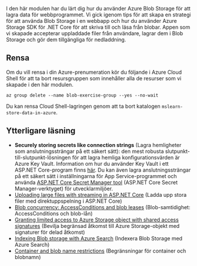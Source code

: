 I den här modulen har du lärt dig hur du använder Azure Blob Storage för att lagra data för webbprogrammet. Vi gick igenom tips för att skapa en strategi för att använda Blob Storage i en webbapp och hur du använder Azure Storage SDK för .NET Core för att skriva till och läsa från blobar. Appen som vi skapade accepterar uppladdade filer från användare, lagrar dem i Blob Storage och gör dem tillgängliga för nedladdning.

## <a name="clean-up"></a>Rensa
<!---TODO: Update for sandbox?--->

Om du vill rensa i din Azure-prenumeration kör du följande i Azure Cloud Shell för att ta bort resursgruppen som innehåller alla de resurser som vi skapade i den här modulen.

```console
az group delete --name blob-exercise-group --yes --no-wait
```

Du kan rensa Cloud Shell-lagringen genom att ta bort katalogen `mslearn-store-data-in-azure`.

## <a name="further-reading"></a>Ytterligare läsning

- **Securely storing secrets like connection strings** (Lagra hemligheter som anslutningssträngar på ett säkert sätt): den mest robusta slutpunkt-till-slutpunkt-lösningen för att lagra hemliga konfigurationsvärden är Azure Key Vault. Information om hur du använder Key Vault i ett ASP.NET Core-program finns [här](https://docs.microsoft.com/aspnet/core/security/key-vault-configuration?view=aspnetcore-2.1&tabs=aspnetcore2x). Du kan även lagra anslutningssträngar på ett säkert sätt i inställningarna för App Service-programmet och använda [ASP.NET Core Secret Manager tool](https://docs.microsoft.com/aspnet/core/security/app-secrets?view=aspnetcore-2.1&tabs=windows) (ASP.NET Core Secret Manager-verktyget) för utvecklarmiljöer.
- [Uploading large files with streaming in ASP.NET Core](https://docs.microsoft.com/aspnet/core/mvc/models/file-uploads?view=aspnetcore-2.1#uploading-large-files-with-streaming) (Ladda upp stora filer med direktuppspelning i ASP.NET Core)
- [Blob concurrency: AccessConditions and blob leases](https://azure.microsoft.com/blog/managing-concurrency-in-microsoft-azure-storage-2/) (Blob-samtidighet: AccessConditions och blob-lån)
- [Granting limited access to Azure Storage object with shared access signatures](https://docs.microsoft.com/azure/storage/common/storage-dotnet-shared-access-signature-part-1) (Bevilja begränsad åtkomst till Azure Storage-objekt med signaturer för delad åtkomst)
- [Indexing Blob storage with Azure Search](https://docs.microsoft.com/azure/search/search-howto-indexing-azure-blob-storage) (Indexera Blob Storage med Azure Search)
- [Container and blob name restrictions](https://docs.microsoft.com/rest/api/storageservices/naming-and-referencing-containers--blobs--and-metadata#resource-names) (Begränsningar för container och blobnamn)